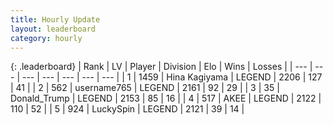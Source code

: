 ```yaml
---
title: Hourly Update
layout: leaderboard
category: hourly
---
```


{: .leaderboard}
| Rank | LV | Player | Division | Elo | Wins | Losses |
| --- | --- | --- | --- | --- | --- | --- |
| <span data-change="0">1</span> | 1459 | <span title="ID: 315148">Hina Kagiyama</span> | LEGEND | <span data-change="0">2206</span> | <span data-change="0">127</span> | <span data-change="0">41</span> |
| <span data-change="0">2</span> | 562 | <span title="ID: 188640">username765</span> | LEGEND | <span data-change="0">2161</span> | <span data-change="0">92</span> | <span data-change="0">29</span> |
| <span data-change="0">3</span> | 35 | <span title="ID: 515520">Donald_Trump</span> | LEGEND | <span data-change="0">2153</span> | <span data-change="0">85</span> | <span data-change="0">16</span> |
| <span data-change="0">4</span> | 517 | <span title="ID: 455100">AKEE</span> | LEGEND | <span data-change="-16">2122</span> | <span data-change="2">110</span> | <span data-change="2">52</span> |
| <span data-change="0">5</span> | 924 | <span title="ID: 498412">LuckySpin</span> | LEGEND | <span data-change="0">2121</span> | <span data-change="0">39</span> | <span data-change="0">14</span> |